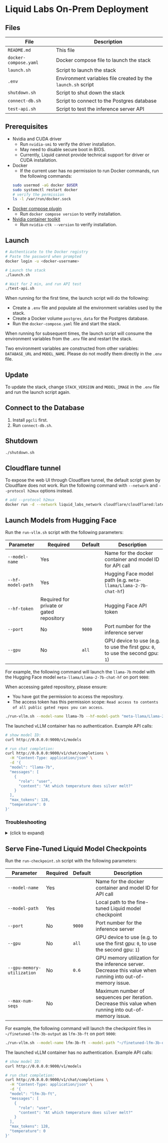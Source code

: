 # Liquid Labs On-Prem Deployment

## Files

| File | Description |
| ---- | ----------- |
| `README.md` | This file |
| `docker-compose.yaml` | Docker compose file to launch the stack |
| `launch.sh` | Script to launch the stack |
| `.env` | Environment variables file created by the `launch.sh` script |
| `shutdown.sh` | Script to shut down the stack |
| `connect-db.sh` | Script to connect to the Postgres database |
| `test-api.sh` | Script to test the inference server API |

## Prerequisites
- Nvidia and CUDA driver
  - Run `nvidia-smi` to verify the driver installation.
  - May need to disable secure boot in BIOS.
  - Currently, Liquid cannot provide technical support for driver or CUDA installation.
- Docker
  - If the current user has no permission to run Docker commands, run the following commands:
  ```bash
  sudo usermod -aG docker $USER
  sudo systemctl restart docker
  # verify the permission
  ls -l /var/run/docker.sock
  ```
- [Docker compose plugin](https://docs.docker.com/compose/install/)
  - Run `docker compose version` to verify installation.
- [Nvidia container toolkit](https://docs.nvidia.com/datacenter/cloud-native/container-toolkit/latest/install-guide.html)
  - Run `nvidia-ctk --version` to verify installation.

## Launch

```bash
# Authenticate to the Docker registry
# Paste the password when prompted
docker login -u <docker-username>

# Launch the stack
./launch.sh

# Wait for 2 min, and run API test
./test-api.sh
```

When running for the first time, the launch script will do the following:
- Create a `.env` file and populate all the environment variables used by the stack.
- Create a Docker volume `postgres_data` for the Postgres database.
- Run the `docker-compose.yaml` file and start the stack.

When running for subsequent times, the launch script will consume the environment variables from the `.env` file and restart the stack.

Two environment variables are constructed from other variables: `DATABASE_URL` and `MODEL_NAME`. Please do not modify them directly in the `.env` file.

## Update

To update the stack, change `STACK_VERSION` and `MODEL_IMAGE` in the `.env` file and run the launch script again.

## Connect to the Database

1. Install `pgcli` first.
2. Run `connect-db.sh`.

## Shutdown

```bash
./shutdown.sh
```

## Cloudflare tunnel

To expose the web UI through Cloudflare tunnel, the default script given by Cloudflare does not work. Run the following command with `--network` and `--protocol h2mux` options instead.

```bash
# add --protocol h2mux
docker run -d --network liquid_labs_network cloudflare/cloudflared:latest tunnel --no-autoupdate run --protocol h2mux --token <tunnel-token>
```

## Launch Models from Hugging Face

Run the `run-vllm.sh` script with the following parameters:

| Parameter | Required | Default | Description |
| --- | --- | --- | --- |
| `--model-name` | Yes | | Name for the docker container and model ID for API call |
| `--hf-model-path` | Yes | | Hugging Face model path (e.g. `meta-llama/Llama-2-7b-chat-hf`) |
| `--hf-token` | Required for private or gated repository | | Hugging Face API token |
| `--port` | No | `9000` | Port number for the inference server |
| `--gpu` | No | `all` | GPU device to use (e.g. to use the first gpu: `0`, to use the second gpu: `1`) |

For example, the following command will launch the `llama-7b` model with the Hugging Face model `meta-llama/Llama-2-7b-chat-hf` on port `9000`:

When accessing gated repository, please ensure:
- You have got the permission to access the repository.
- The access token has this permission scope: `Read access to contents of all public gated repos you can access`.

```bash
./run-vllm.sh --model-name llama-7b --hf-model-path "meta-llama/Llama-2-7b-chat-hf" --hf-token <hugging-face-token>
```

The launched vLLM container has no authentication. Example API calls:

```bash
# show model ID:
curl http://0.0.0.0:9000/v1/models

# run chat completion:
curl http://0.0.0.0:9000/v1/chat/completions \
  -H "Content-Type: application/json" \
  -d '{
  "model": "llama-7b",
  "messages": [
    {
      "role": "user",
      "content": "At which temperature does silver melt?"
    }
  ],
  "max_tokens": 128,
  "temperature": 0
}'
```

### Troubleshooting

<details>
<summary>(click to expand)</summary>

**Missing chat template**

When chatting with a model, if you see the following error:

> As of transformers v4.44, default chat template is no longer allowed, so you must provide a chat template if the tokenizer does not define one.

This means the model does not have a default `chat_template` in the `tokenizer_config.json`. It is possible that the model is not trained for chat input. The solution is to run a chat-compatible model instead. For example, `meta-llama/Llama-3.2-3B` has no chat template, but `meta-llama/Llama-3.2-3B-Instruct` does.

The `run-vllm.sh` script does not support passing in a custom chat template. You can modify the script yourself if needed.

</details>

## Serve Fine-Tuned Liquid Model Checkpoints

Run the `run-checkpoint.sh` script with the following parameters:

| Parameter | Required | Default | Description |
| --- | --- | --- | --- |
| `--model-name` | Yes | | Name for the docker container and model ID for API call |
| `--model-path` | Yes | | Local path to the fine-tuned Liquid model checkpoint |
| `--port` | No | `9000` | Port number for the inference server |
| `--gpu` | No | `all` | GPU device to use (e.g. to use the first gpu: `0`, to use the second gpu: `1`) |
| `--gpu-memory-utilization` | No | `0.6` | GPU memory utilization for the inference server. Decrease this value when running into out-of-memory issue. |
| `--max-num-seqs` | No | | Maximum number of sequences per iteration. Decrease this value when running into out-of-memory issue. |

For example, the following command will launch the checkpoint files in `~/finetuned-lfm-3b-output` as `lfm-3b-ft` on port `9000`:

```bash
./run-vllm.sh --model-name lfm-3b-ft --model-path "~/finetuned-lfm-3b-output"
```

The launched vLLM container has no authentication. Example API calls:

```bash
# show model ID:
curl http://0.0.0.0:9000/v1/models

# run chat completion:
curl http://0.0.0.0:9000/v1/chat/completions \
  -H "Content-Type: application/json" \
  -d '{
  "model": "lfm-3b-ft",
  "messages": [
    {
      "role": "user",
      "content": "At which temperature does silver melt?"
    }
  ],
  "max_tokens": 128,
  "temperature": 0
}'
```
